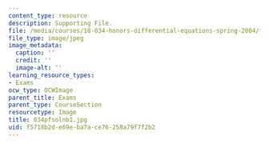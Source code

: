 ```yaml
---
content_type: resource
description: Supporting File.
file: /media/courses/18-034-honors-differential-equations-spring-2004/f5718b2de69eba7ace76258a79f7f2b2_034pfsolnb1.jpg
file_type: image/jpeg
image_metadata:
  caption: ''
  credit: ''
  image-alt: ''
learning_resource_types:
- Exams
ocw_type: OCWImage
parent_title: Exams
parent_type: CourseSection
resourcetype: Image
title: 034pfsolnb1.jpg
uid: f5718b2d-e69e-ba7a-ce76-258a79f7f2b2
---
```

